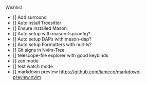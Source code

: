Wishlist

- [] Add surround
- [] Autoinstall Treesitter
- [] Ensure installed Mason
- [] Auto setup with mason-lspconfig?
- [] Auto setup DAPs with mason-dap?
- [] Auto setup Formatters with null-ls?
- [] Git signs in Nvim-Tree
- [] telescope-file explorer with good keybinds
- [] zen mode
- [] test watch mode
- [] markdown preview https://github.com/iamcco/markdown-preview.nvim
